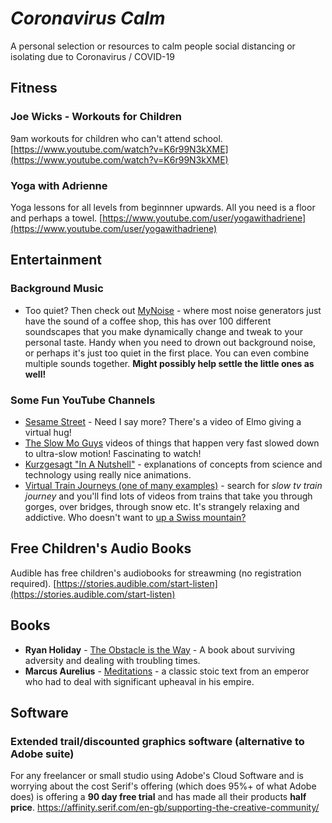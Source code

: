 # *Coronavirus Calm*
A personal selection or resources to calm people social distancing or isolating due to Coronavirus / COVID-19

## Fitness

### Joe Wicks - Workouts for Children

9am workouts for children who can't attend school.
[https://www.youtube.com/watch?v=K6r99N3kXME](https://www.youtube.com/watch?v=K6r99N3kXME)

### Yoga with Adrienne

Yoga lessons for all levels from beginnner upwards. All you need is a floor and perhaps a towel.
[https://www.youtube.com/user/yogawithadriene](https://www.youtube.com/user/yogawithadriene)

## Entertainment

### Background Music

* Too quiet? Then check out [MyNoise](https://mynoise.net/) - where most noise generators just have the sound of a coffee shop, this has over 100 different soundscapes that you make dynamically change and tweak to your personal taste. Handy when you need to drown out background noise, or perhaps it's just too quiet in the first place. You can even combine multiple sounds together. **Might possibly help settle the little ones as well!**

### Some Fun YouTube Channels

* [Sesame Street](https://www.youtube.com/user/SesameStreet) - Need I say more? There's a video of Elmo giving a virtual hug!
* [The Slow Mo Guys](https://www.youtube.com/channel/UCUK0HBIBWgM2c4vsPhkYY4w) videos of things that happen very fast slowed down to ultra-slow motion! Fascinating to watch!
* [Kurzgesagt "In A Nutshell"](https://www.youtube.com/channel/UCsXVk37bltHxD1rDPwtNM8Q) - explanations of concepts from science and technology using really nice animations.
* [Virtual Train Journeys (one of many examples)](https://www.youtube.com/watch?v=hvHK4yZNXpk) - search for *slow tv train journey* and you'll find lots of videos from trains that take you through gorges, over bridges, through snow etc. It's strangely relaxing and addictive. Who doesn't want to [up a Swiss mountain?](https://www.youtube.com/watch?v=OeJ5xXrbkfU)

## Free Children's Audio Books

Audible has free children's audiobooks for streawming (no registration required).
[https://stories.audible.com/start-listen](https://stories.audible.com/start-listen)

## Books

* **Ryan Holiday** - [The Obstacle is the Way](https://www.amazon.co.uk/Obstacle-Way-Ancient-Adversity-Advantage/dp/1781251495/ref=sr_1_1) - A book about surviving adversity and dealing with troubling times.
* **Marcus Aurelius** - [Meditations](https://www.amazon.co.uk/Meditations-New-Translation-Modern-Library-ebook/dp/B000FC1JAI/ref=sr_1_3) - a classic stoic text from an emperor who had to deal with significant upheaval in his empire.

## Software

### Extended trail/discounted graphics software (alternative to Adobe suite)

For any freelancer or small studio using Adobe's Cloud Software and is worrying about the cost Serif's offering (which does 95%+ of what Adobe does) is offering a **90 day free trial** and has made all their products **half price**.
https://affinity.serif.com/en-gb/supporting-the-creative-community/

